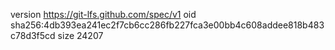 version https://git-lfs.github.com/spec/v1
oid sha256:4db393ea241ec2f7cb6cc286fb227fca3e00bb4c608addee818b483c78d3f5cd
size 24207
